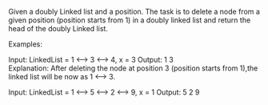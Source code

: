 Given a doubly Linked list and a position. The task is to delete a node from a given position (position starts from 1) in a doubly linked list and return the head of the doubly Linked list.

Examples:

Input: LinkedList = 1 <--> 3 <--> 4, x = 3
Output: 1 3  
Explanation: 
After deleting the node at position 3 (position starts from 1),the linked list will be now as 1 <--> 3.
 
Input: LinkedList = 1 <--> 5 <--> 2 <--> 9, x = 1
Output: 5 2 9